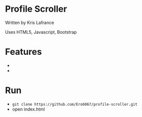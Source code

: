 # Profile Scroller

Written by Kris Lafrance

Uses HTML5, Javascript, Bootstrap

# Features

* 
* 

# Run

* `git clone https://github.com/Ero6067/profile-scroller.git`
* open index.html
